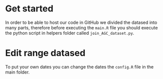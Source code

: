 # Get started

In order to be able to host our code in GitHub we divided the datased into many parts, therefore before executing the `main.R` file you should execute the python script in helpers folder called `join_AGC_dataset.py`.

# Edit range datased

To put your own dates you can change the dates the `config.R` file in the main folder.